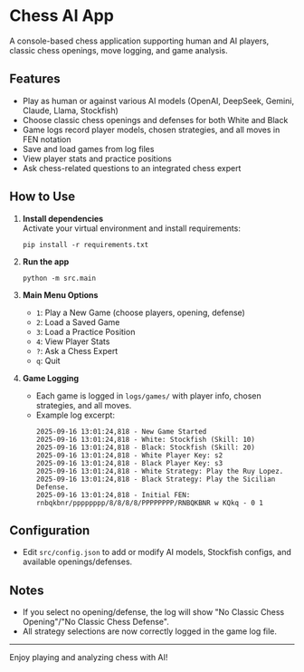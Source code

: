 # Chess AI App

A console-based chess application supporting human and AI players, classic chess openings, move logging, and game analysis.

## Features

- Play as human or against various AI models (OpenAI, DeepSeek, Gemini, Claude, Llama, Stockfish)
- Choose classic chess openings and defenses for both White and Black
- Game logs record player models, chosen strategies, and all moves in FEN notation
- Save and load games from log files
- View player stats and practice positions
- Ask chess-related questions to an integrated chess expert

## How to Use

1. **Install dependencies**  
   Activate your virtual environment and install requirements:
   ```
   pip install -r requirements.txt
   ```

2. **Run the app**
   ```
   python -m src.main
   ```

3. **Main Menu Options**
   - `1`: Play a New Game (choose players, opening, defense)
   - `2`: Load a Saved Game
   - `3`: Load a Practice Position
   - `4`: View Player Stats
   - `?`: Ask a Chess Expert
   - `q`: Quit

4. **Game Logging**
   - Each game is logged in `logs/games/` with player info, chosen strategies, and all moves.
   - Example log excerpt:
     ```
     2025-09-16 13:01:24,818 - New Game Started
     2025-09-16 13:01:24,818 - White: Stockfish (Skill: 10)
     2025-09-16 13:01:24,818 - Black: Stockfish (Skill: 20)
     2025-09-16 13:01:24,818 - White Player Key: s2
     2025-09-16 13:01:24,818 - Black Player Key: s3
     2025-09-16 13:01:24,818 - White Strategy: Play the Ruy Lopez.
     2025-09-16 13:01:24,818 - Black Strategy: Play the Sicilian Defense.
     2025-09-16 13:01:24,818 - Initial FEN: rnbqkbnr/pppppppp/8/8/8/8/PPPPPPPP/RNBQKBNR w KQkq - 0 1
     ```

## Configuration

- Edit `src/config.json` to add or modify AI models, Stockfish configs, and available openings/defenses.

## Notes

- If you select no opening/defense, the log will show "No Classic Chess Opening"/"No Classic Chess Defense".
- All strategy selections are now correctly logged in the game log file.

---

Enjoy playing and analyzing chess with AI!
